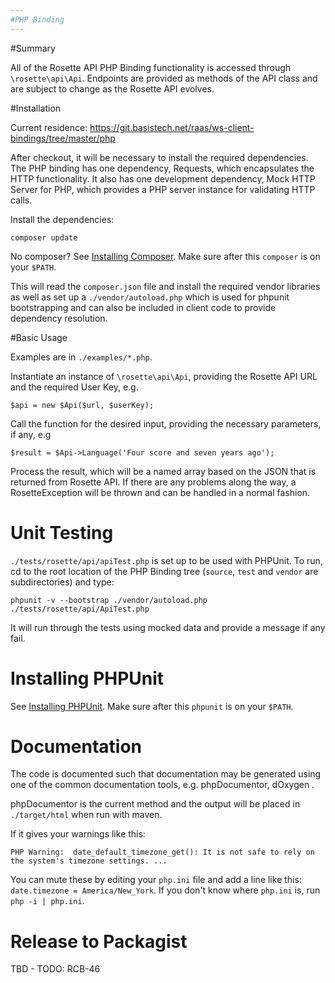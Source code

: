 ```yaml
---
#PHP Binding
---
```

#Summary

All of the Rosette API PHP Binding functionality is accessed through `\rosette\api\Api`.
Endpoints are provided as methods of the API class and are subject to change as the Rosette API evolves.

#Installation

Current residence: https://git.basistech.net/raas/ws-client-bindings/tree/master/php

After checkout, it will be necessary to install the required dependencies.
The PHP binding has one dependency, Requests, which encapsulates the HTTP functionality.
It also has one development dependency, Mock HTTP Server for PHP, which provides a PHP
server instance for validating HTTP calls.

Install the dependencies:
```
composer update
```
No composer?  See [Installing Composer](https://getcomposer.org/doc/00-intro.md#installation-linux-unix-osx).
Make sure after this `composer` is on your `$PATH`.

This will read the `composer.json` file and install the required vendor libraries as well as set up
a `./vendor/autoload.php` which is used for phpunit bootstrapping and can also be included in client
code to provide dependency resolution.

#Basic Usage

Examples are in `./examples/*.php`.

Instantiate an instance of `\rosette\api\Api`, providing the Rosette API URL and the required User Key, e.g.
```
$api = new $Api($url, $userKey);
```
Call the function for the desired input, providing the necessary parameters, if any, e.g
```
$result = $Api->Language('Four score and seven years ago');
```
Process the result, which will be a named array based on the JSON that is returned from Rosette API.
If there are any problems along the way, a RosetteException will be thrown and can be handled in a normal fashion.

# Unit Testing
`./tests/rosette/api/apiTest.php` is set up to be used with PHPUnit.  To run, cd to the root location
of the PHP Binding tree (`source`, `test` and `vendor` are subdirectories) and type:
```
phpunit -v --bootstrap ./vendor/autoload.php ./tests/rosette/api/ApiTest.php
```
It will run through the tests using mocked data and provide a message if any fail.

# Installing PHPUnit

See [Installing PHPUnit](https://phpunit.de/manual/current/en/installation.html). Make sure after
this `phpunit` is on your `$PATH`.

# Documentation
The code is documented such that documentation may be generated using one of the common documentation
tools, e.g. phpDocumentor, dOxygen .  

phpDocumentor is the current method and the output will be placed in `./target/html` when run with maven.

If it gives your warnings like this:

```
PHP Warning:  date_default_timezone_get(): It is not safe to rely on the system's timezone settings. ...
```

You can mute these by editing your `php.ini` file and add a line like this:
`date.timezone = America/New_York`. If you don't know where `php.ini` is, run `php -i | php.ini`.

# Release to Packagist
TBD - TODO: RCB-46
